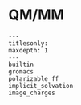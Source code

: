 # QM/MM

```{toctree}
---
titlesonly:
maxdepth: 1
---
builtin
gromacs
polarizable_ff
implicit_solvation
image_charges
```
